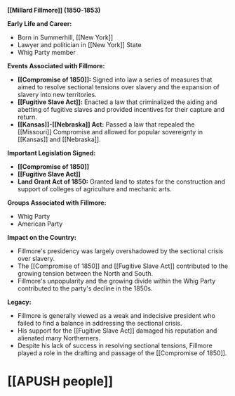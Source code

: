 **[[Millard Fillmore]] (1850-1853)**

**Early Life and Career:**

* Born in Summerhill, [[New York]]
* Lawyer and politician in [[New York]] State
* Whig Party member

**Events Associated with Fillmore:**

* **[[Compromise of 1850]]:** Signed into law a series of measures that aimed to resolve sectional tensions over slavery and the expansion of slavery into new territories.
* **[[Fugitive Slave Act]]:** Enacted a law that criminalized the aiding and abetting of fugitive slaves and provided incentives for their capture and return.
* **[[Kansas]]-[[Nebraska]] Act:** Passed a law that repealed the [[Missouri]] Compromise and allowed for popular sovereignty in [[Kansas]] and [[Nebraska]].

**Important Legislation Signed:**

* **[[Compromise of 1850]]**
* **[[Fugitive Slave Act]]**
* **Land Grant Act of 1850:** Granted land to states for the construction and support of colleges of agriculture and mechanic arts.

**Groups Associated with Fillmore:**

* Whig Party
* American Party

**Impact on the Country:**

* Fillmore's presidency was largely overshadowed by the sectional crisis over slavery.
* The [[Compromise of 1850]] and [[Fugitive Slave Act]] contributed to the growing tension between the North and South.
* Fillmore's unpopularity and the growing divide within the Whig Party contributed to the party's decline in the 1850s.

**Legacy:**

* Fillmore is generally viewed as a weak and indecisive president who failed to find a balance in addressing the sectional crisis.
* His support for the [[Fugitive Slave Act]] damaged his reputation and alienated many Northerners.
* Despite his lack of success in resolving sectional tensions, Fillmore played a role in the drafting and passage of the [[Compromise of 1850]].
# [[APUSH people]]